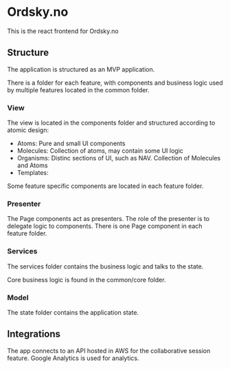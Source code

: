 # Ordsky.no

This is the react frontend for Ordsky.no

## Structure

The application is structured as an MVP application.

There is a folder for each feature, with components and business logic used by multiple features located in the common folder.

### View

The view is located in the components folder and structured according to atomic design:

- Atoms: Pure and small UI components
- Molecules: Collection of atoms, may contain some UI logic
- Organisms: Distinc sections of UI, such as NAV. Collection of Molecules and Atoms
- Templates:

Some feature specific components are located in each feature folder.

### Presenter

The Page components act as presenters. The role of the presenter is to delegate logic to components.
There is one Page component in each feature folder.

### Services

The services folder contains the business logic and talks to the state.

Core business logic is found in the common/core folder.

### Model

The state folder contains the application state.

## Integrations

The app connects to an API hosted in AWS for the collaborative session feature.
Google Analytics is used for analytics.
